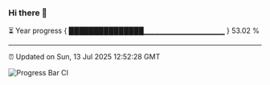 ### Hi there 👋

⏳ Year progress { ███████████████▁▁▁▁▁▁▁▁▁▁▁▁▁▁▁ } 53.02 %

---

⏰ Updated on Sun, 13 Jul 2025 12:52:28 GMT

![Progress Bar CI](https://github.com/DhruviPatel157/GitHub-Actions-Demo/workflows/Progress%20Bar%20CI/badge.svg)
